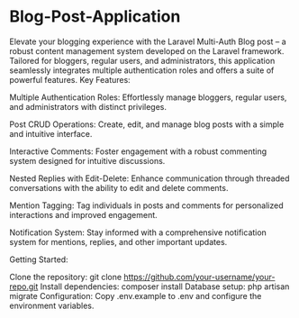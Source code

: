 # Blog-Post-Application
Elevate your blogging experience with the Laravel Multi-Auth Blog post  – a robust content management system developed on the Laravel framework. Tailored for bloggers, regular users, and administrators, this application seamlessly integrates multiple authentication roles and offers a suite of powerful features.
Key Features:

Multiple Authentication Roles: Effortlessly manage bloggers, regular users, and administrators with distinct privileges.

Post CRUD Operations: Create, edit, and manage blog posts with a simple and intuitive interface.

Interactive Comments: Foster engagement with a robust commenting system designed for intuitive discussions.

Nested Replies with Edit-Delete: Enhance communication through threaded conversations with the ability to edit and delete comments.

Mention Tagging: Tag individuals in posts and comments for personalized interactions and improved engagement.

Notification System: Stay informed with a comprehensive notification system for mentions, replies, and other important updates.

Getting Started:

Clone the repository: git clone https://github.com/your-username/your-repo.git
Install dependencies: composer install
Database setup: php artisan migrate
Configuration: Copy .env.example to .env and configure the environment variables.
